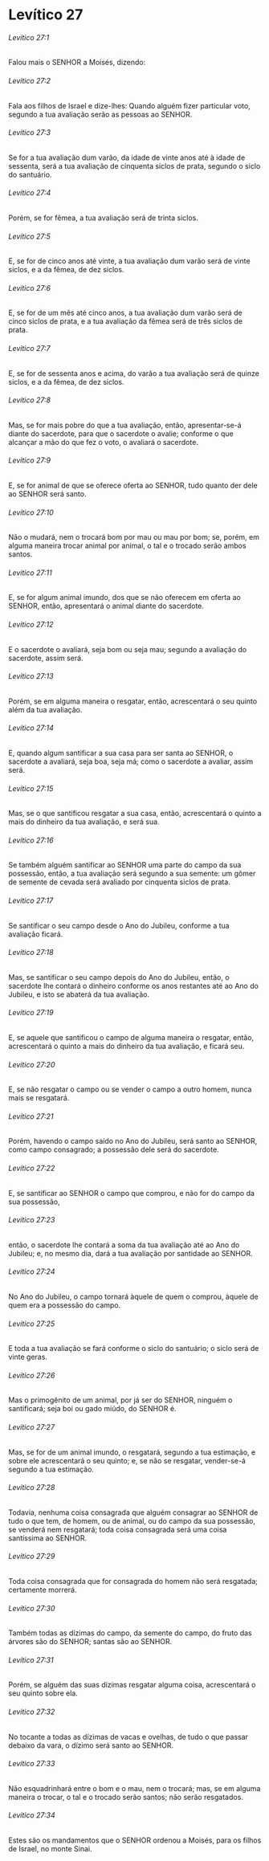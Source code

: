 # Levítico 27

###### Levítico 27:1

Falou mais o SENHOR a Moisés, dizendo:

###### Levítico 27:2

Fala aos filhos de Israel e dize-lhes: Quando alguém fizer particular voto, segundo a tua avaliação serão as pessoas ao SENHOR.

###### Levítico 27:3

Se for a tua avaliação dum varão, da idade de vinte anos até à idade de sessenta, será a tua avaliação de cinquenta siclos de prata, segundo o siclo do santuário.

###### Levítico 27:4

Porém, se for fêmea, a tua avaliação será de trinta siclos.

###### Levítico 27:5

E, se for de cinco anos até vinte, a tua avaliação dum varão será de vinte siclos, e a da fêmea, de dez siclos.

###### Levítico 27:6

E, se for de um mês até cinco anos, a tua avaliação dum varão será de cinco siclos de prata, e a tua avaliação da fêmea será de três siclos de prata.

###### Levítico 27:7

E, se for de sessenta anos e acima, do varão a tua avaliação será de quinze siclos, e a da fêmea, de dez siclos.

###### Levítico 27:8

Mas, se for mais pobre do que a tua avaliação, então, apresentar-se-á diante do sacerdote, para que o sacerdote o avalie; conforme o que alcançar a mão do que fez o voto, o avaliará o sacerdote.

###### Levítico 27:9

E, se for animal de que se oferece oferta ao SENHOR, tudo quanto der dele ao SENHOR será santo.

###### Levítico 27:10

Não o mudará, nem o trocará bom por mau ou mau por bom; se, porém, em alguma maneira trocar animal por animal, o tal e o trocado serão ambos santos.

###### Levítico 27:11

E, se for algum animal imundo, dos que se não oferecem em oferta ao SENHOR, então, apresentará o animal diante do sacerdote.

###### Levítico 27:12

E o sacerdote o avaliará, seja bom ou seja mau; segundo a avaliação do sacerdote, assim será.

###### Levítico 27:13

Porém, se em alguma maneira o resgatar, então, acrescentará o seu quinto além da tua avaliação.

###### Levítico 27:14

E, quando algum santificar a sua casa para ser santa ao SENHOR, o sacerdote a avaliará, seja boa, seja má; como o sacerdote a avaliar, assim será.

###### Levítico 27:15

Mas, se o que santificou resgatar a sua casa, então, acrescentará o quinto a mais do dinheiro da tua avaliação, e será sua.

###### Levítico 27:16

Se também alguém santificar ao SENHOR uma parte do campo da sua possessão, então, a tua avaliação será segundo a sua semente: um gômer de semente de cevada será avaliado por cinquenta siclos de prata.

###### Levítico 27:17

Se santificar o seu campo desde o Ano do Jubileu, conforme a tua avaliação ficará.

###### Levítico 27:18

Mas, se santificar o seu campo depois do Ano do Jubileu, então, o sacerdote lhe contará o dinheiro conforme os anos restantes até ao Ano do Jubileu, e isto se abaterá da tua avaliação.

###### Levítico 27:19

E, se aquele que santificou o campo de alguma maneira o resgatar, então, acrescentará o quinto a mais do dinheiro da tua avaliação, e ficará seu.

###### Levítico 27:20

E, se não resgatar o campo ou se vender o campo a outro homem, nunca mais se resgatará.

###### Levítico 27:21

Porém, havendo o campo saído no Ano do Jubileu, será santo ao SENHOR, como campo consagrado; a possessão dele será do sacerdote.

###### Levítico 27:22

E, se santificar ao SENHOR o campo que comprou, e não for do campo da sua possessão,

###### Levítico 27:23

então, o sacerdote lhe contará a soma da tua avaliação até ao Ano do Jubileu; e, no mesmo dia, dará a tua avaliação por santidade ao SENHOR.

###### Levítico 27:24

No Ano do Jubileu, o campo tornará àquele de quem o comprou, àquele de quem era a possessão do campo.

###### Levítico 27:25

E toda a tua avaliação se fará conforme o siclo do santuário; o siclo será de vinte geras.

###### Levítico 27:26

Mas o primogênito de um animal, por já ser do SENHOR, ninguém o santificará; seja boi ou gado miúdo, do SENHOR é.

###### Levítico 27:27

Mas, se for de um animal imundo, o resgatará, segundo a tua estimação, e sobre ele acrescentará o seu quinto; e, se não se resgatar, vender-se-á segundo a tua estimação.

###### Levítico 27:28

Todavia, nenhuma coisa consagrada que alguém consagrar ao SENHOR de tudo o que tem, de homem, ou de animal, ou do campo da sua possessão, se venderá nem resgatará; toda coisa consagrada será uma coisa santíssima ao SENHOR.

###### Levítico 27:29

Toda coisa consagrada que for consagrada do homem não será resgatada; certamente morrerá.

###### Levítico 27:30

Também todas as dízimas do campo, da semente do campo, do fruto das árvores são do SENHOR; santas são ao SENHOR.

###### Levítico 27:31

Porém, se alguém das suas dízimas resgatar alguma coisa, acrescentará o seu quinto sobre ela.

###### Levítico 27:32

No tocante a todas as dízimas de vacas e ovelhas, de tudo o que passar debaixo da vara, o dízimo será santo ao SENHOR.

###### Levítico 27:33

Não esquadrinhará entre o bom e o mau, nem o trocará; mas, se em alguma maneira o trocar, o tal e o trocado serão santos; não serão resgatados.

###### Levítico 27:34

Estes são os mandamentos que o SENHOR ordenou a Moisés, para os filhos de Israel, no monte Sinai.

